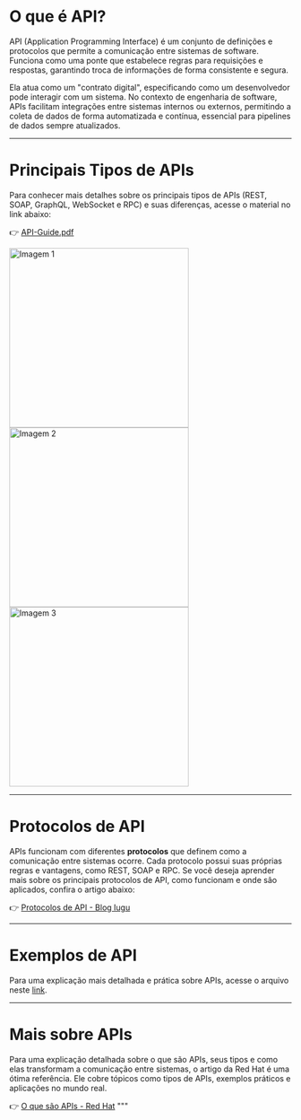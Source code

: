 # **O que é API?**

API (Application Programming Interface) é um conjunto de definições e protocolos que permite a comunicação entre sistemas de software. Funciona como uma ponte que estabelece regras para requisições e respostas, garantindo troca de informações de forma consistente e segura.

Ela atua como um "contrato digital", especificando como um desenvolvedor pode interagir com um sistema. No contexto de engenharia de software, APIs facilitam integrações entre sistemas internos ou externos, permitindo a coleta de dados de forma automatizada e contínua, essencial para pipelines de dados sempre atualizados.

---

# **Principais Tipos de APIs**

Para conhecer mais detalhes sobre os principais tipos de APIs (REST, SOAP, GraphQL, WebSocket e RPC) e suas diferenças, acesse o material no link abaixo:

👉 [API-Guide.pdf](https://github.com/user-attachments/files/17928382/API-Guide.pdf)

<img src="https://github.com/user-attachments/assets/a6f55963-7f51-4ebe-af2a-39826e952367" alt="Imagem 1" width="320">
<img src="https://github.com/user-attachments/assets/dea99e06-e501-4df2-a6f2-b09d12d601e7" alt="Imagem 2" width="320">
<img src="https://github.com/user-attachments/assets/6de8f264-46d4-474d-a10e-535a6e3b37d9" alt="Imagem 3" width="320">

---

# **Protocolos de API**

APIs funcionam com diferentes **protocolos** que definem como a comunicação entre sistemas ocorre. Cada protocolo possui suas próprias regras e vantagens, como REST, SOAP e RPC. Se você deseja aprender mais sobre os principais protocolos de API, como funcionam e onde são aplicados, confira o artigo abaixo:

👉 [Protocolos de API - Blog Iugu](https://www.iugu.com/blog/protocolos-de-api)

---

# Exemplos de API

Para uma explicação mais detalhada e prática sobre APIs, acesse o arquivo neste [link](https://github.com/arthurmassimetti/InovGuide/blob/main/Exemplos/API/Junior/ExemploAPI.md).

---

# **Mais sobre APIs**

Para uma explicação detalhada sobre o que são APIs, seus tipos e como elas transformam a comunicação entre sistemas, o artigo da Red Hat é uma ótima referência. Ele cobre tópicos como tipos de APIs, exemplos práticos e aplicações no mundo real.

👉 [O que são APIs - Red Hat](https://www.redhat.com/pt-br/topics/api/what-are-application-programming-interfaces#tipos-de-api)
"""
